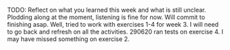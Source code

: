 TODO: Reflect on what you learned this week and what is still unclear.
Plodding along at the moment, listening is fine for now.  Will commit to finishing asap.
Well, tried to work with exercises 1-4 for week 3.  I will need to go back and refresh on all the activities. 
290620 ran tests on exercise 4.  I may have missed something on exercise 2.